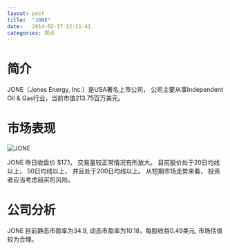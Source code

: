 ```yaml
---
layout: post
title:  "JONE"
date:   2014-02-17 12:21:41
categories: 观点
---
```


# 简介
JONE（Jones Energy, Inc.）是USA著名上市公司，
公司主要从事Independent Oil & Gas行业，当前市值213.75百万美元。

# 市场表现

![JONE](http://finviz.com/chart.ashx?t=JONE&ty=c&ta=1&p=d&s=l)

JONE 昨日收盘价 $17.1，
交易量较正常情况有所放大。
目前股价处于20日均线以上，
50日均线以上，
并且处于200日均线以上。
从短期市场走势来看，
投资者应当考虑超买的风险。

# 公司分析
JONE 目前静态市盈率为34.9, 动态市盈率为10.18，每股收益0.49美元,
市场估值较为合理。
